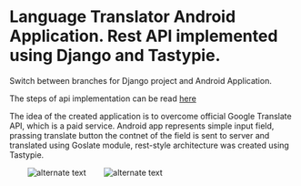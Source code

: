 # Language Translator Android Application. Rest API implemented using Django and Tastypie. 

Switch between branches for Django project and Android Application.

The steps of api implementation can be read <a href="http://diurnal-blogger.herokuapp.com/2015/4/create-simple-translate-android-app-gosl/">here</a>

The idea of the created application is to overcome official Google Translate API, which is a paid service. 
Android app represents simple input field, prassing translate button the contnet of the field is sent to server and translated using Goslate module, rest-style architecture was created using Tastypie.


&nbsp; &nbsp; &nbsp; &nbsp; ![alternate text](http://diurnal-blogger.herokuapp.com/media/uploads/Screenshot_2015-04-21-23-24-48_Xjy2fQI.png)&nbsp; &nbsp; &nbsp; &nbsp; 
![alternate text](http://diurnal-blogger.herokuapp.com/media/uploads/Screenshot_2015-04-21-23-25-21_WQCUnBE.png)
